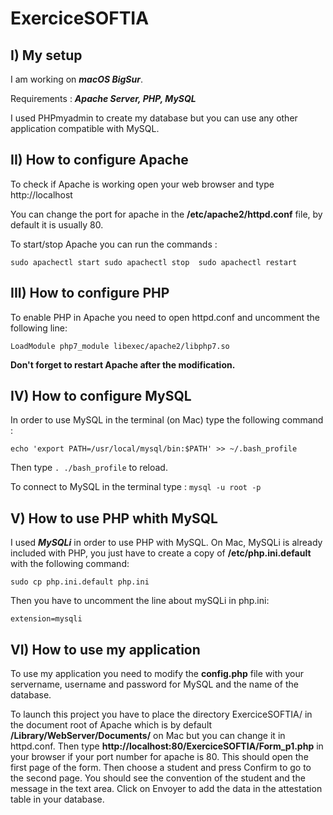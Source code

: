 # ExerciceSOFTIA

## I) My setup

I am working on ***macOS BigSur***.

Requirements : ***Apache Server, PHP, MySQL***

I used PHPmyadmin to create my database but you can use any other application compatible with MySQL.

## II) How to configure Apache

To check if Apache is working open your web browser and type http://localhost

You can change the port for apache in the **/etc/apache2/httpd.conf** file, by default it is usually 80.

To start/stop Apache you can run the commands :

`sudo apachectl start
sudo apachectl stop 
sudo apachectl restart`

## III) How to configure PHP

To enable PHP in Apache you need to open httpd.conf and uncomment the following line:

`LoadModule php7_module libexec/apache2/libphp7.so`

**Don't forget to restart Apache after the modification.**

## IV) How to configure MySQL

In order to use MySQL in the terminal (on Mac) type the following command :

`echo 'export PATH=/usr/local/mysql/bin:$PATH' >> ~/.bash_profile`

Then type `. ./bash_profile` to reload.

To connect to MySQL in the terminal type : `mysql -u root -p`

## V) How to use PHP whith MySQL

I used ***MySQLi*** in order to use PHP with MySQL. On Mac, MySQLi is already included with PHP, you just have to create a copy of **/etc/php.ini.default** with the following command:

`sudo cp php.ini.default php.ini`

Then you have to uncomment the line about mySQLi in php.ini:

`extension=mysqli`

## VI) How to use my application

To use my application you need to modify the **config.php** file with your servername, username and password for MySQL and the name of the database.

To launch this project you have to place the directory ExerciceSOFTIA/ in the document root of Apache which is by default **/Library/WebServer/Documents/** on Mac but you can change it in httpd.conf. Then type **http://localhost:80/ExerciceSOFTIA/Form_p1.php** in your browser if your port number for apache is 80. This should open the first page of the form. Then choose a student and press Confirm to go to the second page. You should see the convention of the student and the message in the text area. Click on Envoyer to add the data in the attestation table in your database.

